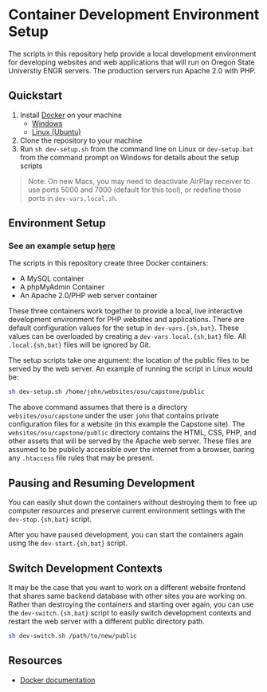 # Container Development Environment Setup
The scripts in this repository help provide a local development environment for developing websites and web 
applications that will run on Oregon State Universtiy ENGR servers. The production servers run Apache 2.0 with PHP.

## Quickstart

1. Install [Docker](https://www.docker.com/) on your machine
   - [Windows](https://docs.docker.com/docker-for-windows/install/)
   - [Linux (Ubuntu)](https://docs.docker.com/install/linux/docker-ce/ubuntu/)
1. Clone the repository to your machine
1. Run `sh dev-setup.sh` from the command line on Linux or `dev-setup.bat` from the command prompt on Windows for 
   details about the  setup scripts

> Note: On new Macs, you may need to deactivate AirPlay receiver to use ports 5000 and 7000 (default for this tool), or redefine those ports in `dev-vars.local.sh`.

## Environment Setup

### See an example setup [here](./example.md)

The scripts in this repository create three Docker containers:
- A MySQL container
- A phpMyAdmin Container
- An Apache 2.0/PHP web server container

These three containers work together to provide a local, live interactive development environment for PHP websites 
and applications. There are default configuration values for the setup in `dev-vars.{sh,bat}`. These values can be 
overloaded by creating a `dev-vars.local.{sh,bat}` file. All `.local.{sh,bat}` files will be ignored by Git.

The setup scripts take one argument: the location of the public files to be served by the web server. An example of running the script in Linux would be:

```sh
sh dev-setup.sh /home/john/websites/osu/capstone/public
```

The above command assumes that there is a directory `websites/osu/capstone` under the user `john` that contains 
private configuration files for a website (in this example the Capstone site). The `websites/osu/capstone/public` 
directory contains the HTML, CSS, PHP, and other assets that will be served by the Apache web server. These files are 
assumed to be publicly accessible over the internet from a browser, baring any `.htaccess` file rules that may be 
present.

## Pausing and Resuming Development
You can easily shut down the containers without destroying them to free up computer resources and preserve current
environment settings with the `dev-stop.{sh,bat}` script.

After you have paused development, you can start the containers again using the `dev-start.{sh,bat}` script.

## Switch Development Contexts
It may be the case that you want to work on a different website frontend that shares same backend database with
other sites you are working on. Rather than destroying the containers and starting over again, you can use the
`dev-switch.{sh,bat}` script to easily switch development contexts and restart the web server with a different public directory path.

```sh
sh dev-switch.sh /path/to/new/public
```

## Resources
- [Docker documentation](https://docs.docker.com/)